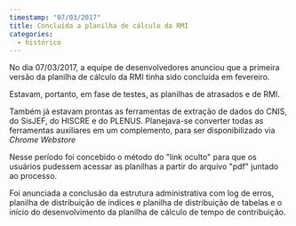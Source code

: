 ```yaml
---
timestamp: "07/03/2017"
title: Concluída a planilha de cálculo da RMI
categories:
  - histórico
---
```


No dia 07/03/2017, a equipe de desenvolvedores anunciou que a primeira versão da planilha de cálculo da RMI tinha sido concluída em fevereiro.

Estavam, portanto, em fase de testes, as planilhas de atrasados e de RMI.

Também já estavam prontas as ferramentas de extração de dados do CNIS, do SisJEF, do HISCRE e do PLENUS. Planejava-se converter todas as ferramentas auxiliares em um complemento, para ser disponibilizado via *Chrome Webstore* 

Nesse período foi concebido o método do "link oculto" para que os usuários pudessem acessar as planilhas a partir do arquivo "pdf" juntado ao processo.

Foi anunciada a conclusão da estrutura administrativa com log de erros, planilha de distribuição de índices e planilha de distribuição de tabelas e o início do desenvolvimento da planilha de cálculo de tempo de contribuição.